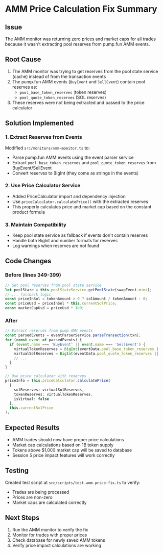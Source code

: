 # AMM Price Calculation Fix Summary

## Issue
The AMM monitor was returning zero prices and market caps for all trades because it wasn't extracting pool reserves from pump.fun AMM events.

## Root Cause
1. The AMM monitor was trying to get reserves from the pool state service (cache) instead of from the transaction events
2. The pump.fun AMM events (`BuyEvent` and `SellEvent`) contain pool reserves as:
   - `pool_base_token_reserves` (token reserves)
   - `pool_quote_token_reserves` (SOL reserves)
3. These reserves were not being extracted and passed to the price calculator

## Solution Implemented

### 1. Extract Reserves from Events
Modified `src/monitors/amm-monitor.ts` to:
- Parse pump.fun AMM events using the event parser service
- Extract `pool_base_token_reserves` and `pool_quote_token_reserves` from BuyEvent/SellEvent
- Convert reserves to BigInt (they come as strings in the events)

### 2. Use Price Calculator Service
- Added PriceCalculator import and dependency injection
- Use `priceCalculator.calculatePrice()` with the extracted reserves
- This properly calculates price and market cap based on the constant product formula

### 3. Maintain Compatibility
- Keep pool state service as fallback if events don't contain reserves
- Handle both BigInt and number formats for reserves
- Log warnings when reserves are not found

## Code Changes

### Before (lines 349-399)
```typescript
// Get pool reserves from pool state service
let poolState = this.poolStateService.getPoolState(swapEvent.mint);
// ... fallback logic
const priceInSol = tokenAmount > 0 ? solAmount / tokenAmount : 0;
const priceUsd = priceInSol * this.currentSolPrice;
const marketCapUsd = priceUsd * 1e9;
```

### After
```typescript
// Extract reserves from pump AMM events
const parsedEvents = eventParserService.parseTransaction(txn);
for (const event of parsedEvents) {
  if (event.name === 'BuyEvent' || event.name === 'SellEvent') {
    virtualTokenReserves = BigInt(eventData.pool_base_token_reserves || '0');
    virtualSolReserves = BigInt(eventData.pool_quote_token_reserves || '0');
    // ...
  }
}

// Use price calculator with reserves
priceInfo = this.priceCalculator.calculatePrice(
  {
    solReserves: virtualSolReserves,
    tokenReserves: virtualTokenReserves,
    isVirtual: false
  },
  this.currentSolPrice
);
```

## Expected Results
- AMM trades should now have proper price calculations
- Market cap calculations based on 1B token supply
- Tokens above $1,000 market cap will be saved to database
- Session 5 price impact features will work correctly

## Testing
Created test script at `src/scripts/test-amm-price-fix.ts` to verify:
- Trades are being processed
- Prices are non-zero
- Market caps are calculated correctly

## Next Steps
1. Run the AMM monitor to verify the fix
2. Monitor for trades with proper prices
3. Check database for newly saved AMM tokens
4. Verify price impact calculations are working